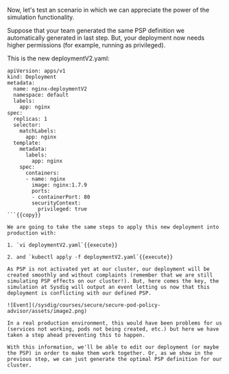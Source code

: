 Now, let's test an scenario in which we can appreciate the power of the simulation functionality. 

Suppose that your team generated the same PSP definition we automatically generated in last step. But, your deployment now needs higher permissions (for example, running as privileged).

This is the new deploymentV2.yaml:

```
apiVersion: apps/v1
kind: Deployment
metadata:
  name: nginx-deploymentV2
  namespace: default
  labels:
    app: nginx
spec:
  replicas: 1
  selector:
    matchLabels:
      app: nginx
  template:
    metadata:
      labels:
        app: nginx
    spec:
      containers:
      - name: nginx
        image: nginx:1.7.9
        ports:
        - containerPort: 80
        securityContext:
          privileged: true
```{{copy}}

We are going to take the same steps to apply this new deployment into production with:

1. `vi deploymentV2.yaml`{{execute}}

2. and `kubectl apply -f deploymentV2.yaml`{{execute}}

As PSP is not activated yet at our cluster, our deployment will be created smoothly and without complaints (remember that we are still simulating PSP effects on our cluster!). But, here comes the key, the simulation at Sysdig will output an event letting us now that this deployment is conflicting with our defined PSP. 

![Event](/sysdig/courses/secure/secure-pod-policy-advisor/assets/image2.png)

In a real production environment, this would have been problems for us (services not working, pods not being created, etc.) but here we have taken a step ahead preventing this to happen. 

With this information, we'll be able to edit our deployment (or maybe the PSP) in order to make them work together. Or, as we show in the previous step, we can just generate the optimal PSP definition for our cluster.